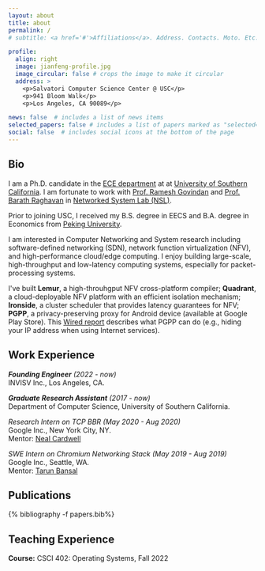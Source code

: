 ```yaml
---
layout: about
title: about
permalink: /
# subtitle: <a href='#'>Affiliations</a>. Address. Contacts. Moto. Etc.

profile:
  align: right
  image: jianfeng-profile.jpg
  image_circular: false # crops the image to make it circular
  address: >
    <p>Salvatori Computer Science Center @ USC</p>
    <p>941 Bloom Walk</p>
    <p>Los Angeles, CA 90089</p>

news: false  # includes a list of news items
selected_papers: false # includes a list of papers marked as "selected={true}"
social: false  # includes social icons at the bottom of the page
---
```


## Bio
<p>I am a Ph.D. candidate in the <a href="https://minghsiehee.usc.edu/">ECE department</a> at at <a href="http://www.usc.edu">University of Southern California</a>. I am fortunate to work with <a href="https://govindan.usc.edu/">Prof. Ramesh Govindan</a> and <a href="https://raghavan.usc.edu/">Prof. Barath Raghavan</a> in <a href="http://nsl.cs.usc.edu/">Networked System Lab (NSL)</a>.</p>

<p>Prior to joining USC, I received my B.S. degree in EECS and B.A. degree in Economics from <a href="http://english.pku.edu.cn/">Peking University</a>.</p>

<p>I am interested in Computer Networking and System research including software-defined networking (SDN), network function virtualization (NFV), and high-performance cloud/edge computing. I enjoy building large-scale, high-throughput and low-latency computing systems, especially for packet-processing systems.</p>

<p>I've built <b>Lemur</b>, a high-throuhgput NFV cross-platform compiler; <b>Quadrant</b>, a cloud-deployable NFV platform with an efficient isolation mechanism; <b>Ironside</b>, a cluster scheduler that provides latency guarantees for NFV; <b>PGPP</b>, a privacy-preserving proxy for Android device (available at Google Play Store). This <a href="https://www.wired.com/story/pretty-good-phone-privacy-android/">Wired report</a> describes what PGPP can do (e.g., hiding your IP address when using Internet services).</p>

<!-- Write your biography here. Tell the world about yourself. Link to your favorite [subreddit](http://reddit.com). You can put a picture in, too. The code is already in, just name your picture `prof_pic.jpg` and put it in the `img/` folder. -->

<!-- Put your address / P.O. box / other info right below your picture. You can also disable any these elements by editing `profile` property of the YAML header of your `_pages/about.md`. Edit `_bibliography/papers.bib` and Jekyll will render your [publications page](/al-folio/publications/) automatically. -->

<!-- Link to your social media connections, too. This theme is set up to use [Font Awesome icons](http://fortawesome.github.io/Font-Awesome/) and [Academicons](https://jpswalsh.github.io/academicons/), like the ones below. Add your Facebook, Twitter, LinkedIn, Google Scholar, or just disable all of them. -->

## Work Experience

<p>
<em><b>Founding Engineer</b> (2022 - now)</em><br>
INVISV Inc., Los Angeles, CA.<br>
</p>

<p>
<em><b>Graduate Research Assistant</b> (2017 - now)</em><br>
Department of Computer Science, University of Southern California.<br>
</p>

<p>
<em>Research Intern on TCP BBR (May 2020 - Aug 2020)</em><br>
Google Inc., New York City, NY.<br>
Mentor: <a href="http://neal.nu/">Neal Cardwell</a><br>
</p>

<p>
<em>SWE Intern on Chromium Networking Stack (May 2019 - Aug 2019)</em><br>
Google Inc., Seattle, WA.<br>
Mentor: <a href="https://www.linkedin.com/in/tbansal-0998216">Tarun Bansal</a><br>
</p>

## Publications

<div class="publications">
{% bibliography -f papers.bib%}
</div>

## Teaching Experience
<p>
<b>Course:</b> CSCI 402: Operating Systems, Fall 2022
</p>
